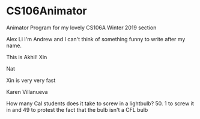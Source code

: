 # CS106Animator
Animator Program for my lovely CS106A Winter 2019 section

Alex Li
I'm Andrew and I can't think of something funny to write after my name.

This is Akhil!
Xin

Nat

Xin is very very fast

Karen Villanueva


How many Cal students does it take to screw in a lightbulb?
50. 1 to screw it in and 49 to protest the fact that the bulb isn't a CFL bulb





